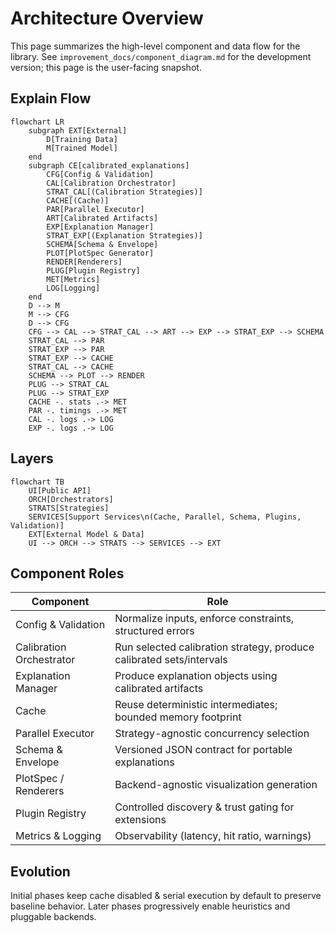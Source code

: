 # Architecture Overview

This page summarizes the high-level component and data flow for the library. See `improvement_docs/component_diagram.md` for the development version; this page is the user-facing snapshot.

## Explain Flow

```mermaid
flowchart LR
    subgraph EXT[External]
        D[Training Data]
        M[Trained Model]
    end
    subgraph CE[calibrated_explanations]
        CFG[Config & Validation]
        CAL[Calibration Orchestrator]
        STRAT_CAL[(Calibration Strategies)]
        CACHE[(Cache)]
        PAR[Parallel Executor]
        ART[Calibrated Artifacts]
        EXP[Explanation Manager]
        STRAT_EXP[(Explanation Strategies)]
        SCHEMA[Schema & Envelope]
        PLOT[PlotSpec Generator]
        RENDER[Renderers]
        PLUG[Plugin Registry]
        MET[Metrics]
        LOG[Logging]
    end
    D --> M
    M --> CFG
    D --> CFG
    CFG --> CAL --> STRAT_CAL --> ART --> EXP --> STRAT_EXP --> SCHEMA
    STRAT_CAL --> PAR
    STRAT_EXP --> PAR
    STRAT_EXP --> CACHE
    STRAT_CAL --> CACHE
    SCHEMA --> PLOT --> RENDER
    PLUG --> STRAT_CAL
    PLUG --> STRAT_EXP
    CACHE -. stats .-> MET
    PAR -. timings .-> MET
    CAL -. logs .-> LOG
    EXP -. logs .-> LOG
```

## Layers

```mermaid
flowchart TB
    UI[Public API]
    ORCH[Orchestrators]
    STRATS[Strategies]
    SERVICES[Support Services\n(Cache, Parallel, Schema, Plugins, Validation)]
    EXT[External Model & Data]
    UI --> ORCH --> STRATS --> SERVICES --> EXT
```

## Component Roles

| Component | Role |
|-----------|------|
| Config & Validation | Normalize inputs, enforce constraints, structured errors |
| Calibration Orchestrator | Run selected calibration strategy, produce calibrated sets/intervals |
| Explanation Manager | Produce explanation objects using calibrated artifacts |
| Cache | Reuse deterministic intermediates; bounded memory footprint |
| Parallel Executor | Strategy-agnostic concurrency selection |
| Schema & Envelope | Versioned JSON contract for portable explanations |
| PlotSpec / Renderers | Backend-agnostic visualization generation |
| Plugin Registry | Controlled discovery & trust gating for extensions |
| Metrics & Logging | Observability (latency, hit ratio, warnings) |

## Evolution

Initial phases keep cache disabled & serial execution by default to preserve baseline behavior. Later phases progressively enable heuristics and pluggable backends.
